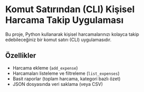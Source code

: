 # Komut Satırından (CLI) Kişisel Harcama Takip Uygulaması

Bu proje, Python kullanarak kişisel harcamalarınızı kolayca takip edebileceğiniz bir komut satırı (CLI) uygulamasıdır. 

## Özellikler
- Harcama ekleme (`add_expense`)
- Harcamaları listeleme ve filtreleme (`list_expenses`)
- Basit raporlar (toplam harcama, kategori bazlı özet)
- JSON dosyasında veri saklama (veya CSV)
